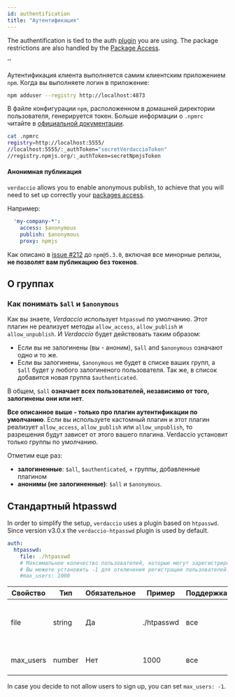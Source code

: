 ```yaml
---
id: authentification
title: "Аутентификация"
---
```


The authentification is tied to the auth [plugin](plugins.md) you are using. The package restrictions are also handled by the [Package Access](packages.md).

<div id="codefund">''</div>

Аутентификация клиента выполняется самим клиентским приложением `npm`. Когда вы выполняете логин в приложение:

```bash
npm adduser --registry http://localhost:4873
```

В файле конфигурации `npm`, расположенном в домашней директории пользователя, генерируется токен. Больше информации о `.npmrc` читайте в [официальной документации](https://docs.npmjs.com/files/npmrc).

```bash
cat .npmrc
registry=http://localhost:5555/
//localhost:5555/:_authToken="secretVerdaccioToken"
//registry.npmjs.org/:_authToken=secretNpmjsToken
```

#### Анонимная публикация

`verdaccio` allows you to enable anonymous publish, to achieve that you will need to set up correctly your [packages access](packages.md).

Например:

```yaml
  'my-company-*':
    access: $anonymous
    publish: $anonymous
    proxy: npmjs
```

Как описано в [issue #212](https://github.com/verdaccio/verdaccio/issues/212#issuecomment-308578500) до `npm@5.3.0`, включая все минорные релизы, **не позволят вам публикацию без токенов**.

## О группах

### Как понимать `$all` и `$anonymous`

Как вы знаете, *Verdaccio* использует `htpasswd` по умолчанию. Этот плагин не реализует методы `allow_access`, `allow_publish` и `allow_unpublish`. И *Verdaccio* будет действовать таким образом:

* Если вы не залогинены (вы - аноним), `$all` and `$anonymous` означают одно и то же.
* Если вы залогинены, `$anonymous` не будет в списке ваших групп, а `$all` будет у любого залогиненого пользователя. Так же, в список добавится новая группа `$authenticated`.

В общем, `$all` **означает всех пользователей, независимо от того, залогинены они или нет**.

**Все описанное выше - только про плагин аутентификации по умолчанию**. Если вы используете кастомный плагин и этот плагин реализует `allow_access`, `allow_publish` или `allow_unpublish`, то разрешения будут зависет от этого вашего плагина. Verdaccio установит только группы по умолчанию.

Отметим еще раз:

* **залогиненные**: `$all`, `$authenticated`, + группы, добавленные плагином
* **анонимы (не залогиненные)**: `$all` и `$anonymous`.

## Стандартный htpasswd

In order to simplify the setup, `verdaccio` uses a plugin based on `htpasswd`. Since version v3.0.x the `verdaccio-htpasswd` plugin is used by default.

```yaml
auth:
  htpasswd:
    file: ./htpasswd
    # Максимальное количество пользователей, которые могут зарегистрироваться. По умолчанию "+inf".
    # Вы можете установить -1 для отключения регистрации пользователей.
    #max_users: 1000
```

| Свойство  | Тип    | Обязательное | Пример     | Поддержка | Описание                                      |
| --------- | ------ | ------------ | ---------- | --------- | --------------------------------------------- |
| file      | string | Да           | ./htpasswd | все       | файл, содержащий зашифрованные учетные данные |
| max_users | number | Нет          | 1000       | все       | ограничение на количество пользователей       |

In case you decide to not allow users to sign up, you can set `max_users: -1`.